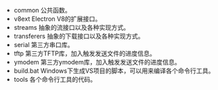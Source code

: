 
* common       公共函数。
* v8ext        Electron V8的扩展接口。
* streams      抽象的流接口以及各种实现方式。
* transferers  抽象的下载接口以及各种实现方式。
* serial       第三方串口库。
* tftp         第三方TFTP库，加入触发发送文件的进度信息。
* ymodem       第三方ymodem库，加入触发发送文件的进度信息。
* build.bat    Windows下生成VS项目的脚本，可以用来编译各个命令行工具。
* tools        各个命令行工具的代码。

